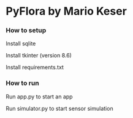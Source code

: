 # PyFlora by Mario Keser

### How to setup

Install sqlite

Install tkinter (version 8.6)

Install requirements.txt

### How to run

Run app.py to start an app

Run simulator.py to start sensor simulation
